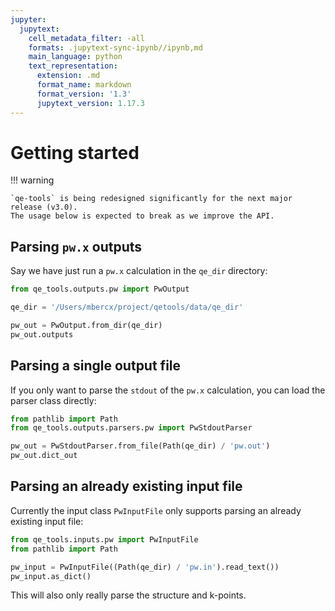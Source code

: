 ```yaml
---
jupyter:
  jupytext:
    cell_metadata_filter: -all
    formats: .jupytext-sync-ipynb//ipynb,md
    main_language: python
    text_representation:
      extension: .md
      format_name: markdown
      format_version: '1.3'
      jupytext_version: 1.17.3
---
```


# Getting started

!!! warning

    `qe-tools` is being redesigned significantly for the next major release (v3.0).
    The usage below is expected to break as we improve the API.

## Parsing `pw.x` outputs

Say we have just run a `pw.x` calculation in the `qe_dir` directory:

```python
from qe_tools.outputs.pw import PwOutput

qe_dir = '/Users/mbercx/project/qetools/data/qe_dir'

pw_out = PwOutput.from_dir(qe_dir)
pw_out.outputs
```

## Parsing a single output file

If you only want to parse the `stdout` of the `pw.x` calculation, you can load the parser class directly:

```python
from pathlib import Path
from qe_tools.outputs.parsers.pw import PwStdoutParser

pw_out = PwStdoutParser.from_file(Path(qe_dir) / 'pw.out')
pw_out.dict_out
```

## Parsing an already existing input file

Currently the input class `PwInputFile` only supports parsing an already existing input file:
```python
from qe_tools.inputs.pw import PwInputFile
from pathlib import Path

pw_input = PwInputFile((Path(qe_dir) / 'pw.in').read_text())
pw_input.as_dict()
```


This will also only really parse the structure and k-points.



